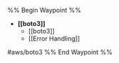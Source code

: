 %% Begin Waypoint %%
- **[[boto3]]**
	- [[boto3]]
	- [[Error Handling]]

#aws/boto3
%% End Waypoint %%